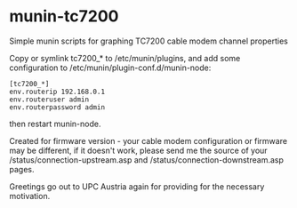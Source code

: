 munin-tc7200
============

Simple munin scripts for graphing TC7200 cable modem channel properties

Copy or symlink tc7200_* to /etc/munin/plugins, and add some configuration 
to /etc/munin/plugin-conf.d/munin-node:

    [tc7200_*]
    env.routerip 192.168.0.1
    env.routeruser admin
    env.routerpassword admin

then restart munin-node.

Created for firmware version  - your cable modem configuration or
firmware may be different, if it doesn't work, please send me the source of 
your /status/connection-upstream.asp and /status/connection-downstream.asp
pages.

Greetings go out to UPC Austria again for providing for the necessary 
motivation.
